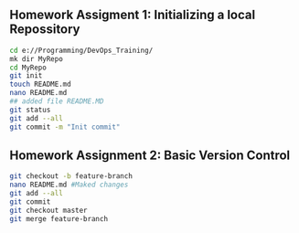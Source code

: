 ## Homework Assigment 1: Initializing a local Repossitory
```bash
cd e://Programming/DevOps_Training/
mk dir MyRepo
cd MyRepo
git init
touch README.md
nano README.md
## added file README.MD
git status
git add --all
git commit -m "Init commit"
```

## Homework Assignment 2: Basic Version Control
```bash
git checkout -b feature-branch
nano README.md #Maked changes
git add --all
git commit
git checkout master
git merge feature-branch
```
